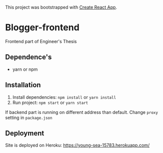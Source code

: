 This project was bootstrapped with [Create React App](https://github.com/facebook/create-react-app).

# Blogger-frontend
Frontend part of Engineer's Thesis

## Dependence's
* yarn or npm

## Installation 
1. Install dependencies: `npm install` or `yarn install`
2. Run project: `npm start` or `yarn start`

If backend part is running on different address than default. Change `proxy` setting in `package.json`

## Deployment

Site is deployed on Heroku: https://young-sea-15783.herokuapp.com/

